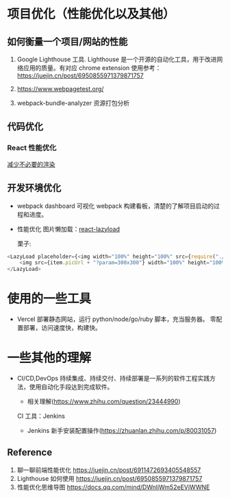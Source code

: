 # 项目优化（性能优化以及其他）

## 如何衡量一个项目/网站的性能

1. Google Lighthouse 工具.
   Lighthouse 是一个开源的自动化工具，用于改进网络应用的质量。有对应 chrome extension
   使用参考：https://juejin.cn/post/6950855971379871757

2. https://www.webpagetest.org/

3. webpack-bundle-analyzer
   资源打包分析

## 代码优化

### React 性能优化

[减少不必要的渲染](/docs/React/designPatternAndBestPractices#react-%E4%B8%AD%E7%9A%84%E6%80%A7%E8%83%BD%E4%BC%98%E5%8C%96)

## 开发环境优化

- webpack dashboard
  可视化 webpack 构建看板，清楚的了解项目启动的过程和进度。

- 性能优化
  图片懒加载：[react-lazyload](https://www.npmjs.com/package/react-lazyload)

  栗子:

```js
<LazyLoad placeholder={<img width="100%" height="100%" src={require("./music.png").default} alt="music" />}>
	<img src={item.picUrl + "?param=300x300"} width="100%" height="100%" alt="music" />
</LazyLoad>
```

# 使用的一些工具

- Vercel
  部署静态网站，运行 python/node/go/ruby 脚本，充当服务器。
  零配置部署，访问速度快，构建快。

# 一些其他的理解

- CI/CD,DevOps
  持续集成、持续交付、持续部署是一系列的软件工程实践方法，使用自动化手段达到完成软件。

  - 相关理解(https://www.zhihu.com/question/23444990)

  CI 工具：Jenkins

  - Jenkins 新手安装配置操作(https://zhuanlan.zhihu.com/p/80031057)

## Reference

1. 聊一聊前端性能优化 https://juejin.cn/post/6911472693405548557
2. Lighthouse 如何使用 https://juejin.cn/post/6950855971379871757
3. 性能优化思维导图 https://docs.qq.com/mind/DWnljWm52eEVjWWNE
